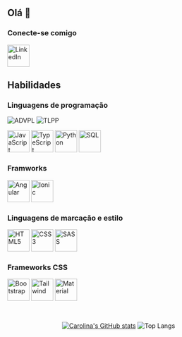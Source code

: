 

## Olá 👋
  
### Conecte-se comigo 

<a href="https://www.linkedin.com/in/tscaroltavares/" target="_blank">
  <img src="https://cdn.jsdelivr.net/gh/devicons/devicon@latest/icons/linkedin/linkedin-original.svg" alt="LinkedIn" width="50">
</a>


## Habilidades

### Linguagens de programação

<p>
  <img alt="ADVPL" src="https://img.shields.io/badge/ADVPL-%232D2926?style=for-the-badge&logo=totvs">
  <img alt="TLPP" src="https://img.shields.io/badge/TLPP-%23685BC7?style=for-the-badge&logo=totvs">
</p>

<p>
  <img src="https://cdn.jsdelivr.net/gh/devicons/devicon/icons/javascript/javascript-plain.svg" alt="JavaScript" width="50">
  <img src="https://cdn.jsdelivr.net/gh/devicons/devicon/icons/typescript/typescript-plain.svg" alt="TypeScript" width="50">
  <img src="https://cdn.jsdelivr.net/gh/devicons/devicon@latest/icons/python/python-plain-wordmark.svg" alt="Python" width="50" />
  <img src="https://cdn.jsdelivr.net/gh/devicons/devicon@latest/icons/sqldeveloper/sqldeveloper-plain.svg" alt="SQL" width="50" />        
          
</p>

### Framworks

<p>
  <img src="https://cdn.jsdelivr.net/gh/devicons/devicon@latest/icons/angular/angular-original.svg" alt="Angular" width="50px" />  
  <img src="https://cdn.jsdelivr.net/gh/devicons/devicon@latest/icons/ionic/ionic-original.svg" alt="Ionic" width="50px" />
          
</p>


### Linguagens de marcação e estilo

<p>
  
  <img src="https://cdn.jsdelivr.net/gh/devicons/devicon@latest/icons/html5/html5-plain-wordmark.svg" alt="HTML5" width="50px"/>
  <img src="https://cdn.jsdelivr.net/gh/devicons/devicon@latest/icons/css3/css3-plain-wordmark.svg" alt="CSS3" width="50px" />
  <img src="https://cdn.jsdelivr.net/gh/devicons/devicon@latest/icons/sass/sass-original.svg" alt="SASS" width="50px"/>
          
</p>

### Frameworks CSS

<p>    
  <img src="https://cdn.jsdelivr.net/gh/devicons/devicon@latest/icons/bootstrap/bootstrap-original.svg"  alt="Bootstrap" width="50px"/>  
  <img src="https://cdn.jsdelivr.net/gh/devicons/devicon@latest/icons/tailwindcss/tailwindcss-original.svg" alt="Tailwind" width="50px" /> 
  <img src="https://cdn.jsdelivr.net/gh/devicons/devicon@latest/icons/angularmaterial/angularmaterial-original.svg" alt="Material" width="50px"/>
          
</p>

<br>
<div align="center">
  
  [![Carolina's GitHub stats](https://github-readme-stats.vercel.app/api?username=caroltavares1&show_icons=true&theme=cobalt)](https://github.com/caroltavares1/github-readme-stats)
  ![Top Langs](https://github-readme-stats.vercel.app/api/top-langs/?username=caroltavares1&hide_progress=true&theme=cobalt)

</div>








 


 
          


<!--
**caroltavares1/caroltavares1** is a ✨ _special_ ✨ repository because its `README.md` (this file) appears on your GitHub profile.

[![LinkedIn](https://img.shields.io/badge/LinkedIn-0077B5?style=for-the-badge&logo=linkedin&logoColor=white)](https://www.linkedin.com/in/tscaroltavares/)
         
![Tailwind](https://img.shields.io/badge/tailwindcss-%2338B2AC.svg?style=for-the-badge&logo=tailwind-css&logoColor=white)
![Bootstrap](https://img.shields.io/badge/-boostrap-0D1117?style=for-the-badge&logo=bootstrap&labelColor=0D1117)

![JavaScript](https://img.shields.io/badge/JavaScript-F7DF1E?style=for-the-badge&logo=javascript&logoColor=black)
![TypeScript](https://img.shields.io/badge/TypeScript-007ACC?style=for-the-badge&logo=typescript&logoColor=white)
![PL](https://img.shields.io/badge/PL%2FSQL-FFFFFF?style=for-the-badge&logo=oracle&logoColor=FF0000&labelColor=FFFFFF&color=FF0000)
![Python](https://img.shields.io/badge/python-3670A0?style=for-the-badge&logo=python&logoColor=ffdd54)
![Static Badge](https://img.shields.io/badge/AdvPL-%23373A36?style=for-the-badge&logo=TOTVS)

![HTML5](https://img.shields.io/badge/HTML5-E34F26?style=for-the-badge&logo=html5&logoColor=white)
![CSS3](https://img.shields.io/badge/CSS3-1572B6?style=for-the-badge&logo=css3&logoColor=white)
![Sass](https://img.shields.io/badge/Sass-000?style=for-the-badge&logo=sass)
Here are some ideas to get you started:

- 🔭 I’m currently working on ...
- 🌱 I’m currently learning ...
- 👯 I’m looking to collaborate on ...
- 🤔 I’m looking for help with ...
- 💬 Ask me about ...
- 📫 How to reach me: ...
- 😄 Pronouns: ...
- ⚡ Fun fact: ...
-->
